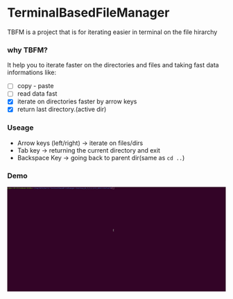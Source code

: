 # TerminalBasedFileManager
TBFM is a project that is for iterating easier in terminal on the file hirarchy

### why TBFM?
It help you to iterate faster on the directories and files and taking fast data informations like:
  - [ ] copy - paste
  - [ ] read data fast
  - [X] iterate on directories faster by arrow keys
  - [X] return last directory.(active dir)
### Useage
- Arrow keys (left/right) -> iterate on files/dirs
- Tab key                 -> returning the current directory and exit 
- Backspace Key           -> going back to parent dir(same as `cd ..`)

### Demo
![Demo](https://github.com/SC-One/TerminalBasedFileManager/blob/addGif/tbfm.gif)
